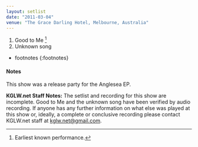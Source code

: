 ```yaml
---
layout: setlist
date: "2011-03-04"
venue: "The Grace Darling Hotel, Melbourne, Australia"
---
```


 1. Good to Me
    [^1]
 2. Unknown song

<!--snippet-->
* footnotes
{:footnotes}

[^1]: Earliest known performance.


#### Notes

This show was a release party for the Anglesea EP.

**KGLW.net Staff Notes:**
The setlist and recording for this show are incomplete. Good to Me and the unknown song have been verified by audio recording. If anyone has any further information on what else was played at this show or, ideally, a complete or conclusive recording please contact KGLW.net staff at [kglw.net@gmail.com](email:kglw.net@gmail.com). 
